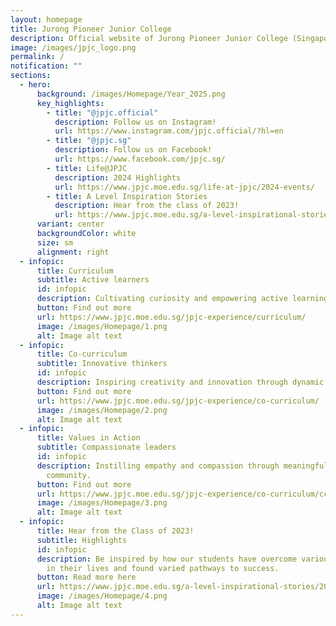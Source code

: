 ```yaml
---
layout: homepage
title: Jurong Pioneer Junior College
description: Official website of Jurong Pioneer Junior College (Singapore)
image: /images/jpjc_logo.png
permalink: /
notification: ""
sections:
  - hero:
      background: /images/Homepage/Year_2025.png
      key_highlights:
        - title: "@jpjc.official"
          description: Follow us on Instagram!
          url: https://www.instagram.com/jpjc.official/?hl=en
        - title: "@jpjc.sg"
          description: Follow us on Facebook!
          url: https://www.facebook.com/jpjc.sg/
        - title: Life@JPJC
          description: 2024 Highlights
          url: https://www.jpjc.moe.edu.sg/life-at-jpjc/2024-events/
        - title: A Level Inspiration Stories
          description: Hear from the class of 2023!
          url: https://www.jpjc.moe.edu.sg/a-level-inspirational-stories/2024/overview/
      variant: center
      backgroundColor: white
      size: sm
      alignment: right
  - infopic:
      title: Curriculum
      subtitle: Active learners
      id: infopic
      description: Cultivating curiosity and empowering active learning.
      button: Find out more
      url: https://www.jpjc.moe.edu.sg/jpjc-experience/curriculum/
      image: /images/Homepage/1.png
      alt: Image alt text
  - infopic:
      title: Co-curriculum
      subtitle: Innovative thinkers
      id: infopic
      description: Inspiring creativity and innovation through dynamic JP experiences.
      button: Find out more
      url: https://www.jpjc.moe.edu.sg/jpjc-experience/co-curriculum/
      image: /images/Homepage/2.png
      alt: Image alt text
  - infopic:
      title: Values in Action
      subtitle: Compassionate leaders
      id: infopic
      description: Instilling empathy and compassion through meaningful service to the
        community.
      button: Find out more
      url: https://www.jpjc.moe.edu.sg/jpjc-experience/co-curriculum/cce/via/
      image: /images/Homepage/3.png
      alt: Image alt text
  - infopic:
      title: Hear from the Class of 2023!
      subtitle: Highlights
      id: infopic
      description: Be inspired by how our students have overcome various difficulties
        in their lives and found varied pathways to success.
      button: Read more here
      url: https://www.jpjc.moe.edu.sg/a-level-inspirational-stories/2024/overview/
      image: /images/Homepage/4.png
      alt: Image alt text
---
```


